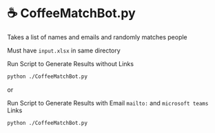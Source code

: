 # ☕ CoffeeMatchBot.py
Takes a list of names and emails and randomly matches people

Must have `input.xlsx` in same directory

Run Script to Generate Results without Links
```bash
python ./CoffeeMatchBot.py
```

or

Run Script to Generate Results with Email `mailto:` and `microsoft teams` Links
```bash
python ./CoffeeMatchBot.py
```
